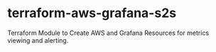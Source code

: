 # terraform-aws-grafana-s2s
Terraform Module to Create AWS and Grafana Resources for metrics viewing and alerting.
